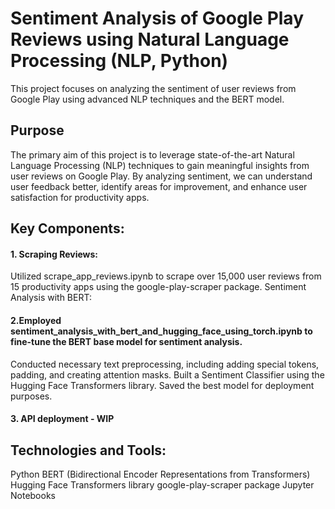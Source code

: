 # Sentiment Analysis of Google Play Reviews using Natural Language Processing (NLP, Python)
This project focuses on analyzing the sentiment of user reviews from Google Play using advanced NLP techniques and the BERT model.

## Purpose
The primary aim of this project is to leverage state-of-the-art Natural Language Processing (NLP) techniques to gain meaningful insights from user reviews on Google Play. By analyzing sentiment, we can understand user feedback better, identify areas for improvement, and enhance user satisfaction for productivity apps.

## Key Components:
#### 1. Scraping Reviews:
Utilized scrape_app_reviews.ipynb to scrape over 15,000 user reviews from 15 productivity apps using the google-play-scraper package.
Sentiment Analysis with BERT:

#### 2.Employed sentiment_analysis_with_bert_and_hugging_face_using_torch.ipynb to fine-tune the BERT base model for sentiment analysis.
Conducted necessary text preprocessing, including adding special tokens, padding, and creating attention masks.
Built a Sentiment Classifier using the Hugging Face Transformers library.
Saved the best model for deployment purposes.

#### 3. API deployment - WIP

## Technologies and Tools:
Python
BERT (Bidirectional Encoder Representations from Transformers)
Hugging Face Transformers library
google-play-scraper package
Jupyter Notebooks
